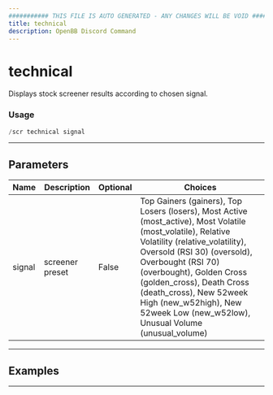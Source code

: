 ```yaml
---
########### THIS FILE IS AUTO GENERATED - ANY CHANGES WILL BE VOID ###########
title: technical
description: OpenBB Discord Command
---
```


# technical

Displays stock screener results according to chosen signal.

### Usage

```python wordwrap
/scr technical signal
```

---

## Parameters

| Name | Description | Optional | Choices |
| ---- | ----------- | -------- | ------- |
| signal | screener preset | False | Top Gainers (gainers), Top Losers (losers), Most Active (most_active), Most Volatile (most_volatile), Relative Volatility (relative_volatility), Oversold (RSI  30) (oversold), Overbought (RSI  70) (overbought), Golden Cross (golden_cross), Death Cross (death_cross), New 52week High (new_w52high), New 52week Low (new_w52low), Unusual Volume (unusual_volume) |


---

## Examples


---
